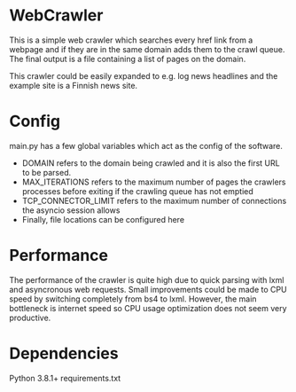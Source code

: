 
# WebCrawler
This is a simple web crawler which searches every href link from a webpage and if they are in the same domain adds them to the crawl queue. The final output is a file containing a list of pages on the domain.

This crawler could be easily expanded to e.g. log news headlines and the example site is a Finnish news site.

# Config
main.py has a few global variables which act as the config of the software.
- DOMAIN refers to the domain being crawled and it is also the first URL to be parsed.
- MAX_ITERATIONS refers to the maximum number of pages the crawlers processes before exiting if the crawling queue has not emptied
- TCP_CONNECTOR_LIMIT refers to the maximum number of connections the asyncio session allows
- Finally, file locations can be configured here

# Performance
The performance of the crawler is quite high due to quick parsing with lxml and asyncronous web requests. Small improvements could be made to CPU speed by switching completely from bs4 to lxml. However, the main bottleneck is internet speed so CPU usage optimization does not seem very productive.

# Dependencies
Python 3.8.1+
requirements.txt
